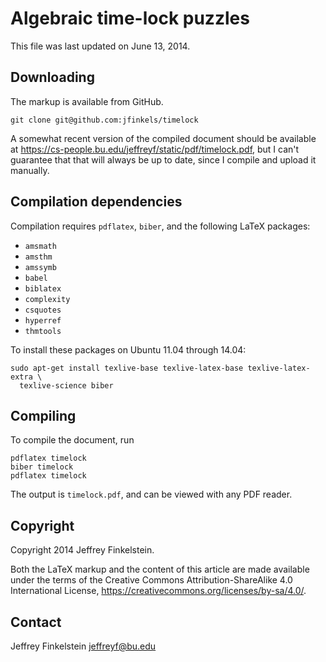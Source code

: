 # Algebraic time-lock puzzles #

This file was last updated on June 13, 2014.

## Downloading ##

The markup is available from GitHub.

    git clone git@github.com:jfinkels/timelock

A somewhat recent version of the compiled document should be available at
https://cs-people.bu.edu/jeffreyf/static/pdf/timelock.pdf, but I can't
guarantee that that will always be up to date, since I compile and upload it
manually.

## Compilation dependencies ##

Compilation requires `pdflatex`, `biber`, and the following LaTeX packages:

* `amsmath`
* `amsthm`
* `amssymb`
* `babel`
* `biblatex`
* `complexity`
* `csquotes`
* `hyperref`
* `thmtools`

To install these packages on Ubuntu 11.04 through 14.04:

    sudo apt-get install texlive-base texlive-latex-base texlive-latex-extra \
      texlive-science biber

## Compiling ##

To compile the document, run

    pdflatex timelock
    biber timelock
    pdflatex timelock

The output is `timelock.pdf`, and can be viewed with any PDF reader.

## Copyright ##

Copyright 2014 Jeffrey Finkelstein.

Both the LaTeX markup and the content of this article are made available under
the terms of the Creative Commons Attribution-ShareAlike 4.0 International
License, https://creativecommons.org/licenses/by-sa/4.0/.

Contact
-------

Jeffrey Finkelstein <jeffreyf@bu.edu>
